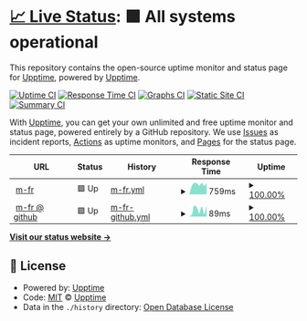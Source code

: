# [📈 Live Status](https://upptime.github.io/upptime): <!--live status--> **🟩 All systems operational**

This repository contains the open-source uptime monitor and status page for [Upptime](https://upptime.js.org), powered by [Upptime](https://github.com/upptime/upptime).

[![Uptime CI](https://github.com/koj-co/upptime/workflows/Uptime%20CI/badge.svg)](https://github.com/koj-co/upptime/actions?query=workflow%3A%22Uptime+CI%22)
[![Response Time CI](https://github.com/koj-co/upptime/workflows/Response%20Time%20CI/badge.svg)](https://github.com/koj-co/upptime/actions?query=workflow%3A%22Response+Time+CI%22)
[![Graphs CI](https://github.com/koj-co/upptime/workflows/Graphs%20CI/badge.svg)](https://github.com/koj-co/upptime/actions?query=workflow%3A%22Graphs+CI%22)
[![Static Site CI](https://github.com/koj-co/upptime/workflows/Static%20Site%20CI/badge.svg)](https://github.com/koj-co/upptime/actions?query=workflow%3A%22Static+Site+CI%22)
[![Summary CI](https://github.com/koj-co/upptime/workflows/Summary%20CI/badge.svg)](https://github.com/koj-co/upptime/actions?query=workflow%3A%22Summary+CI%22)

With [Upptime](https://upptime.js.org), you can get your own unlimited and free uptime monitor and status page, powered entirely by a GitHub repository. We use [Issues](https://github.com/upptime/upptime/issues) as incident reports, [Actions](https://github.com/m-fr/upptime/actions) as uptime monitors, and [Pages](https://upptime.github.io/upptime) for the status page.

<!--start: status pages-->
<!-- This summary is generated by Upptime (https://github.com/upptime/upptime) -->
<!-- Do not edit this manually, your changes will be overwritten -->
<!-- prettier-ignore -->
| URL | Status | History | Response Time | Uptime |
| --- | ------ | ------- | ------------- | ------ |
| <img alt="" src="https://favicons.githubusercontent.com/www.m-fr.cz" height="13"> [m-fr](https://www.m-fr.cz) | 🟩 Up | [m-fr.yml](https://github.com/m-fr/upptime/commits/HEAD/history/m-fr.yml) | <details><summary><img alt="Response time graph" src="./graphs/m-fr/response-time-week.png" height="20"> 759ms</summary><br><a href="https://m-fr.github.io/upptime/history/m-fr"><img alt="Response time 807" src="https://img.shields.io/endpoint?url=https%3A%2F%2Fraw.githubusercontent.com%2Fm-fr%2Fupptime%2FHEAD%2Fapi%2Fm-fr%2Fresponse-time.json"></a><br><a href="https://m-fr.github.io/upptime/history/m-fr"><img alt="24-hour response time 996" src="https://img.shields.io/endpoint?url=https%3A%2F%2Fraw.githubusercontent.com%2Fm-fr%2Fupptime%2FHEAD%2Fapi%2Fm-fr%2Fresponse-time-day.json"></a><br><a href="https://m-fr.github.io/upptime/history/m-fr"><img alt="7-day response time 759" src="https://img.shields.io/endpoint?url=https%3A%2F%2Fraw.githubusercontent.com%2Fm-fr%2Fupptime%2FHEAD%2Fapi%2Fm-fr%2Fresponse-time-week.json"></a><br><a href="https://m-fr.github.io/upptime/history/m-fr"><img alt="30-day response time 849" src="https://img.shields.io/endpoint?url=https%3A%2F%2Fraw.githubusercontent.com%2Fm-fr%2Fupptime%2FHEAD%2Fapi%2Fm-fr%2Fresponse-time-month.json"></a><br><a href="https://m-fr.github.io/upptime/history/m-fr"><img alt="1-year response time 807" src="https://img.shields.io/endpoint?url=https%3A%2F%2Fraw.githubusercontent.com%2Fm-fr%2Fupptime%2FHEAD%2Fapi%2Fm-fr%2Fresponse-time-year.json"></a></details> | <details><summary><a href="https://m-fr.github.io/upptime/history/m-fr">100.00%</a></summary><a href="https://m-fr.github.io/upptime/history/m-fr"><img alt="All-time uptime 99.97%" src="https://img.shields.io/endpoint?url=https%3A%2F%2Fraw.githubusercontent.com%2Fm-fr%2Fupptime%2FHEAD%2Fapi%2Fm-fr%2Fuptime.json"></a><br><a href="https://m-fr.github.io/upptime/history/m-fr"><img alt="24-hour uptime 100.00%" src="https://img.shields.io/endpoint?url=https%3A%2F%2Fraw.githubusercontent.com%2Fm-fr%2Fupptime%2FHEAD%2Fapi%2Fm-fr%2Fuptime-day.json"></a><br><a href="https://m-fr.github.io/upptime/history/m-fr"><img alt="7-day uptime 100.00%" src="https://img.shields.io/endpoint?url=https%3A%2F%2Fraw.githubusercontent.com%2Fm-fr%2Fupptime%2FHEAD%2Fapi%2Fm-fr%2Fuptime-week.json"></a><br><a href="https://m-fr.github.io/upptime/history/m-fr"><img alt="30-day uptime 100.00%" src="https://img.shields.io/endpoint?url=https%3A%2F%2Fraw.githubusercontent.com%2Fm-fr%2Fupptime%2FHEAD%2Fapi%2Fm-fr%2Fuptime-month.json"></a><br><a href="https://m-fr.github.io/upptime/history/m-fr"><img alt="1-year uptime 99.97%" src="https://img.shields.io/endpoint?url=https%3A%2F%2Fraw.githubusercontent.com%2Fm-fr%2Fupptime%2FHEAD%2Fapi%2Fm-fr%2Fuptime-year.json"></a></details>
| <img alt="" src="https://favicons.githubusercontent.com/m-fr.github.io" height="13"> [m-fr @ github](https://m-fr.github.io) | 🟩 Up | [m-fr-github.yml](https://github.com/m-fr/upptime/commits/HEAD/history/m-fr-github.yml) | <details><summary><img alt="Response time graph" src="./graphs/m-fr-github/response-time-week.png" height="20"> 89ms</summary><br><a href="https://m-fr.github.io/upptime/history/m-fr-github"><img alt="Response time 96" src="https://img.shields.io/endpoint?url=https%3A%2F%2Fraw.githubusercontent.com%2Fm-fr%2Fupptime%2FHEAD%2Fapi%2Fm-fr-github%2Fresponse-time.json"></a><br><a href="https://m-fr.github.io/upptime/history/m-fr-github"><img alt="24-hour response time 53" src="https://img.shields.io/endpoint?url=https%3A%2F%2Fraw.githubusercontent.com%2Fm-fr%2Fupptime%2FHEAD%2Fapi%2Fm-fr-github%2Fresponse-time-day.json"></a><br><a href="https://m-fr.github.io/upptime/history/m-fr-github"><img alt="7-day response time 89" src="https://img.shields.io/endpoint?url=https%3A%2F%2Fraw.githubusercontent.com%2Fm-fr%2Fupptime%2FHEAD%2Fapi%2Fm-fr-github%2Fresponse-time-week.json"></a><br><a href="https://m-fr.github.io/upptime/history/m-fr-github"><img alt="30-day response time 93" src="https://img.shields.io/endpoint?url=https%3A%2F%2Fraw.githubusercontent.com%2Fm-fr%2Fupptime%2FHEAD%2Fapi%2Fm-fr-github%2Fresponse-time-month.json"></a><br><a href="https://m-fr.github.io/upptime/history/m-fr-github"><img alt="1-year response time 96" src="https://img.shields.io/endpoint?url=https%3A%2F%2Fraw.githubusercontent.com%2Fm-fr%2Fupptime%2FHEAD%2Fapi%2Fm-fr-github%2Fresponse-time-year.json"></a></details> | <details><summary><a href="https://m-fr.github.io/upptime/history/m-fr-github">100.00%</a></summary><a href="https://m-fr.github.io/upptime/history/m-fr-github"><img alt="All-time uptime 99.99%" src="https://img.shields.io/endpoint?url=https%3A%2F%2Fraw.githubusercontent.com%2Fm-fr%2Fupptime%2FHEAD%2Fapi%2Fm-fr-github%2Fuptime.json"></a><br><a href="https://m-fr.github.io/upptime/history/m-fr-github"><img alt="24-hour uptime 100.00%" src="https://img.shields.io/endpoint?url=https%3A%2F%2Fraw.githubusercontent.com%2Fm-fr%2Fupptime%2FHEAD%2Fapi%2Fm-fr-github%2Fuptime-day.json"></a><br><a href="https://m-fr.github.io/upptime/history/m-fr-github"><img alt="7-day uptime 100.00%" src="https://img.shields.io/endpoint?url=https%3A%2F%2Fraw.githubusercontent.com%2Fm-fr%2Fupptime%2FHEAD%2Fapi%2Fm-fr-github%2Fuptime-week.json"></a><br><a href="https://m-fr.github.io/upptime/history/m-fr-github"><img alt="30-day uptime 100.00%" src="https://img.shields.io/endpoint?url=https%3A%2F%2Fraw.githubusercontent.com%2Fm-fr%2Fupptime%2FHEAD%2Fapi%2Fm-fr-github%2Fuptime-month.json"></a><br><a href="https://m-fr.github.io/upptime/history/m-fr-github"><img alt="1-year uptime 99.99%" src="https://img.shields.io/endpoint?url=https%3A%2F%2Fraw.githubusercontent.com%2Fm-fr%2Fupptime%2FHEAD%2Fapi%2Fm-fr-github%2Fuptime-year.json"></a></details>

<!--end: status pages-->

[**Visit our status website →**](https://upptime.github.io/upptime)

## 📄 License

- Powered by: [Upptime](https://github.com/upptime/upptime)
- Code: [MIT](./LICENSE) © [Upptime](https://upptime.js.org)
- Data in the `./history` directory: [Open Database License](https://opendatacommons.org/licenses/odbl/1-0/)
